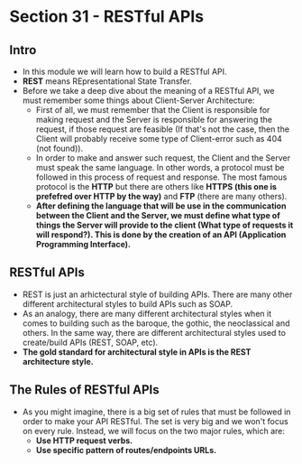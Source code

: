 # Section 31 - RESTful APIs

## Intro
* In this module we will learn how to build a RESTful API.
* __REST__ means REpresentational State Transfer. 
* Before we take a deep dive about the meaning of a RESTful API, we must remember some things about Client-Server Architecture:
  * First of all, we must remember that the Client is responsible for making request and the Server is responsible for answering the request, if those request are feasible (If that's not the case, then the Client will probably receive some type of Client-error such as 404 (not found)).
  * In order to make and answer such request, the Client and the Server must speak the same language. In other words, a protocol must be followed in this process of request and response. The most famous protocol is the __HTTP__ but there are others like __HTTPS (this one is prefefred over HTTP by the way)__ and __FTP__ (there are many others).
  * __After defining the language that will be use in the communication between the Client and the Server, we must define what type of things the Server will provide to the client (What type of requests it will respond?). This is done by the creation of an API (Application Programming Interface).__

## RESTful APIs
* REST is just an arhictectural style of building APIs. There are many other different architectural styles to build APIs such as SOAP.
* As an analogy, there are many different architectural styles when it comes to building such as the baroque, the gothic, the neoclassical and others. In the same way, there are different architectural styles used to create/build APIs (REST, SOAP, etc).
* __The gold standard for architectural style in APIs is the REST architecture style.__

## The Rules of RESTful APIs
* As you might imagine, there is a big set of rules that must be followed in order to make your API RESTful. The set is very big and we won't focus on every rule. Instead, we will focus on the two major rules, which are:
  * __Use HTTP request verbs.__
  * __Use specific pattern of routes/endpoints URLs.__
